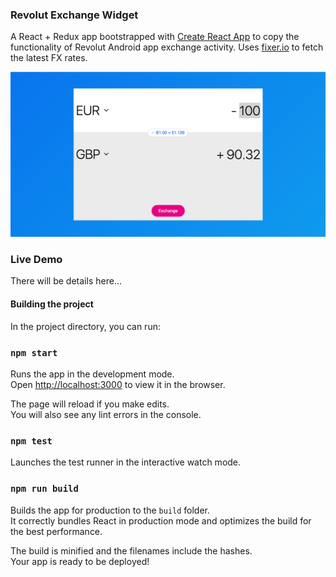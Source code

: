 ### Revolut Exchange Widget

A React + Redux app bootstrapped with [Create React App](https://github.com/facebookincubator/create-react-app) to copy the functionality of Revolut Android app exchange activity. Uses [fixer.io](http://fixer.io) to fetch the latest FX rates.

![Screenshot of Revolut Exchange Widget](screenshot.png)

### Live Demo

There will be details here...

#### Building the project

In the project directory, you can run:

### `npm start`

Runs the app in the development mode.<br>
Open [http://localhost:3000](http://localhost:3000) to view it in the browser.

The page will reload if you make edits.<br>
You will also see any lint errors in the console.

### `npm test`

Launches the test runner in the interactive watch mode.<br>

### `npm run build`

Builds the app for production to the `build` folder.<br>
It correctly bundles React in production mode and optimizes the build for the best performance.

The build is minified and the filenames include the hashes.<br>
Your app is ready to be deployed!
